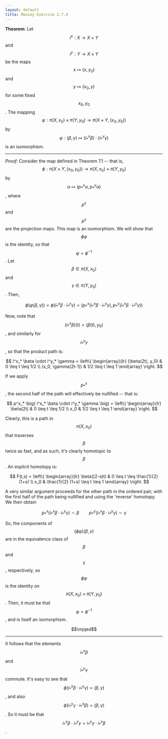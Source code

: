 ```yaml
---
layout: default
title: Massey Exercise 2.7.4
---
```



**Theorem**:
Let $$i^x: X \rightarrow X \times Y$$ and $$i^y: Y \rightarrow X \times Y$$ be the maps $$x \mapsto (x, y_0)$$ and $$y \mapsto (x_0, y)$$ for some fixed $$x_0, y_0$$.
The mapping $$\varphi: \pi(X,x_0) \times \pi(Y,y_0) \rightarrow \pi(X \times Y, (x_0, y_0))$$ by $$\varphi: (\beta, \gamma) \mapsto (i^x_* \beta) \cdot (i^y_* \gamma)$$ is an isomorphism.

----

*Proof*:
Consider the map defined in Theorem 7.1 -- that is, $$\phi : \pi(X \times Y, (x_0, y_0)) \rightarrow \pi(X, x_0) \times \pi(Y, y_0)$$ by $$\alpha \mapsto (p^x_* \alpha, p^y_* \alpha)$$, where $$p^x$$ and $$p^y$$ are the projection maps.
This map is an isomorphism.
We will show that $$\phi \varphi$$ is the identity, so that $$\varphi = \phi^{-1}$$.
Let $$\beta \in \pi(X,x_0)$$ and $$\gamma \in \pi(Y,y_0)$$.
Then,

$$
\phi(\varphi(\beta, \gamma)) = \phi(i^x_* \beta \cdot i^y_* \gamma)
= \Big( p^x_* \big( i^x_* \beta \cdot i^y_* \gamma \big), p^y_* \big( i^x_* \beta \cdot i^y_* \gamma \big) \Big)
$$

Now, note that $$(i^x_* \beta)(t) = (\beta(t), y_0)$$, and similarly for $$i^y_* \gamma$$, so that the product path is:

$$
i^x_* \beta \cdot i^y_* \gamma = \left\{
\begin{array}{lr}
(\beta(2t), y_0) & 0 \leq t \leq 1/2 \\
(x_0, \gamma(2t-1)) & 1/2 \leq t \leq 1
\end{array} \right.
$$

If we apply $$p^x_*$$, the second half of the path will effectively be nullified -- that is:

$$
p^x_* \big( i^x_* \beta \cdot i^y_* \gamma \big) = \left\{
\begin{array}{lr}
\beta(2t) & 0 \leq t \leq 1/2 \\
x_0 & 1/2 \leq t \leq 1
\end{array} \right.
$$

Clearly, this is a path in $$\pi(X,x_0)$$ that traverses $$\beta$$ twice as fast, and as such, it's clearly homotopic to $$\beta$$.
An explicit homotopy is:

$$
F(t,s) = \left\{
\begin{array}{lr}
\beta((2-s)t) & 0 \leq t \leq \frac{1}{2} (1+s) \\
x_0 & \frac{1}{2} (1+s) \leq t \leq 1
\end{array} \right.
$$

A very similar argument proceeds for the other path in the ordered pair, with the first half of the path being nullified and using the 'reverse' homotopy.
We then obtain

$$
p^x_* \big( i^x_* \beta \cdot i^y_* \gamma \big) \sim \beta \qquad
p^y_* \big( i^x_* \beta \cdot i^y_* \gamma \big) \sim \gamma
$$

So, the components of $$(\phi \varphi)(\beta, \gamma)$$ are in the equivalence class of $$\beta$$ and $$\gamma$$, respectively, so $$\phi \varphi$$ is the identity on $$\pi(X, x_0) \times \pi(Y, y_0)$$.
Then, it must be that $$\varphi = \phi^{-1}$$, and is itself an isomorphism.

$$\mjqed$$

---

It follows that the elements $$i^x_* \beta$$ and $$i^y_* \gamma$$ commute.
It's easy to see that $$\phi(i^x_* \beta \cdot i^y_* \gamma) = (\beta, \gamma)$$, and also $$\phi(i^y_* \gamma \cdot i^x_* \beta) = (\beta, \gamma)$$.
So it must be that $$i^x_* \beta \cdot i^y_* \gamma = i^y_* \gamma \cdot i^x_* \beta$$.
